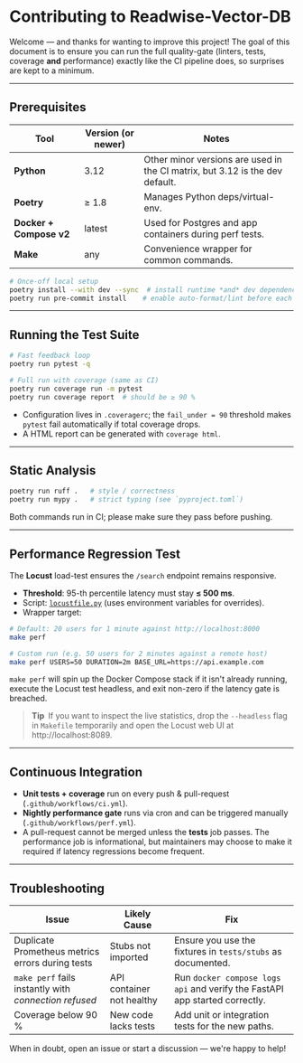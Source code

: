 # Contributing to **Readwise-Vector-DB**

Welcome — and thanks for wanting to improve this project!  The goal of this
document is to ensure you can run the full quality-gate (linters, tests,
coverage **and** performance) exactly like the CI pipeline does, so surprises
are kept to a minimum.

---

## Prerequisites

| Tool | Version (or newer) | Notes |
|------|--------------------|-------|
| **Python** | 3.12 | Other minor versions are used in the CI matrix, but 3.12 is the dev default. |
| **Poetry** | ≥ 1.8 | Manages Python deps/virtual-env. |
| **Docker + Compose v2** | latest | Used for Postgres and app containers during perf tests. |
| **Make** | any | Convenience wrapper for common commands. |

```bash
# Once-off local setup
poetry install --with dev --sync  # install runtime *and* dev dependencies
poetry run pre-commit install    # enable auto-format/lint before each commit
```

---

## Running the Test Suite

```bash
# Fast feedback loop
poetry run pytest -q

# Full run with coverage (same as CI)
poetry run coverage run -m pytest
poetry run coverage report  # should be ≥ 90 %
```

* Configuration lives in `.coveragerc`; the `fail_under = 90` threshold makes
  `pytest` fail automatically if total coverage drops.
* A HTML report can be generated with `coverage html`.

---

## Static Analysis

```bash
poetry run ruff .   # style / correctness
poetry run mypy .   # strict typing (see `pyproject.toml`)
```

Both commands run in CI; please make sure they pass before pushing.

---

## Performance Regression Test

The **Locust** load-test ensures the `/search` endpoint remains responsive.

* **Threshold**: 95-th percentile latency must stay **≤ 500 ms**.
* Script: [`locustfile.py`](./locustfile.py) (uses environment variables for
  overrides).
* Wrapper target:

```bash
# Default: 20 users for 1 minute against http://localhost:8000
make perf

# Custom run (e.g. 50 users for 2 minutes against a remote host)
make perf USERS=50 DURATION=2m BASE_URL=https://api.example.com
```

`make perf` will spin up the Docker Compose stack if it isn't already running,
execute the Locust test headless, and exit non-zero if the latency gate is
breached.

> **Tip** If you want to inspect the live statistics, drop the `--headless`
> flag in `Makefile` temporarily and open the Locust web UI at
> http://localhost:8089.

---

## Continuous Integration

* **Unit tests + coverage** run on every push & pull-request (`.github/workflows/ci.yml`).
* **Nightly performance gate** runs via cron and can be triggered manually
  (`.github/workflows/perf.yml`).
* A pull-request cannot be merged unless the **tests** job passes.  The
  performance job is informational, but maintainers may choose to make it
  required if latency regressions become frequent.

---

## Troubleshooting

| Issue | Likely Cause | Fix |
|-------|--------------|-----|
| Duplicate Prometheus metrics errors during tests | Stubs not imported | Ensure you use the fixtures in `tests/stubs` as documented. |
| `make perf` fails instantly with *connection refused* | API container not healthy | Run `docker compose logs api` and verify the FastAPI app started correctly. |
| Coverage below 90 % | New code lacks tests | Add unit or integration tests for the new paths. |

When in doubt, open an issue or start a discussion — we're happy to help!
